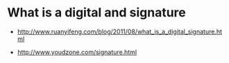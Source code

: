 # What is a digital and signature

* http://www.ruanyifeng.com/blog/2011/08/what_is_a_digital_signature.html

* http://www.youdzone.com/signature.html
